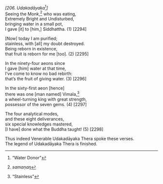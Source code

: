 *\[206. Udakadāyaka*[^1]*\]*  
Seeing the Monk,[^2] who was eating,  
Extremely Bright and Undisturbed,  
bringing water in a small pot,  
I gave \[it\] to \[him,\] Siddhattha. (1) \[2294\]

\[Now\] today I am purified;  
stainless, with \[all\] my doubt destroyed.  
Being reborn in existence,  
that fruit is reborn for me \[too\]. (2) \[2295\]

In the ninety-four aeons since  
I gave \[him\] water at that time,  
I’ve come to know no bad rebirth:  
that’s the fruit of giving water. (3) \[2296\]

In the sixty-first aeon \[hence\]  
there was one \[man named\] Vimala,[^3]  
a wheel-turning king with great strength,  
possessor of the seven gems. (4) \[2297\]

The four analytical modes,  
and these eight deliverances,  
six special knowledges mastered,  
\[I have\] done what the Buddha taught! (5) \[2298\]

Thus indeed Venerable Udakadāyaka Thera spoke these verses.  
The legend of Udakadāyaka Thera is finished.  
[^1]: “Water Donor”  
[^2]: *samaṇaŋ*  
[^3]: “Stainless”

